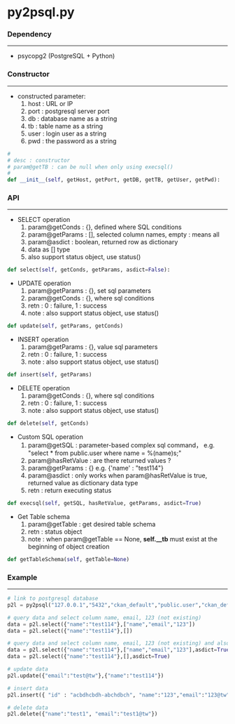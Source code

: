 # py2psql.py

<script type="text/javascript" src="../js/general.js"></script>

### Dependency
---

* psycopg2 (PostgreSQL + Python)

### Constructor
---

* constructed parameter:
  1. host : URL or IP
  2. port : postgresql server port
  3. db : database name as a string
  4. tb : table name as a string
  5. user : login user as a string
  6. pwd : the password as a string

```python
#
# desc : constructor
# param@getTB : can be null when only using execsql()
#
def __init__(self, getHost, getPort, getDB, getTB, getUser, getPwd):
```

### API
---

* SELECT operation
  1. param@getConds : {}, defined where SQL conditions
  2. param@getParams : [], selected column names, empty : means all
  3. param@asdict : boolean, returned row as dictionary
  4. data as [] type
  5. also support status object, use status()

```python
def select(self, getConds, getParams, asdict=False):
```

* UPDATE operation
  1. param@getParams : {}, set sql parameters  
  2. param@getConds : {}, where sql conditions
  3. retn : 0 : failure, 1 : success
  4. note : also support status object, use status()

```python
def update(self, getParams, getConds)
```

* INSERT operation
  1. param@getParams : {}, value sql parameters    
  2. retn : 0 : failure, 1 : success
  3. note : also support status object, use status()

```python
def insert(self, getParams)
```

* DELETE operation
  1. param@getConds : {}, where sql conditions
  2. retn : 0 : failure, 1 : success
  3. note : also support status object, use status()

```python
def delete(self, getConds)
```

* Custom SQL operation
  1. param@getSQL : parameter-based complex sql command，
     e.g. "select * from public.user where name = %(name)s;"
  2. param@hasRetValue : are there returned values ?
  3. param@getParams : {}
     e.g. {'name' : "test114"}
  4. param@asdict : only works when param@hasRetValue is true, returned value as dictionary data type
  5. retn : return executing status

```python
def execsql(self, getSQL, hasRetValue, getParams, asdict=True)
```

* Get Table schema
  1. param@getTable : get desired table schema
  2. retn : status object
  3. note : when param@getTable == None, **self.__tb** must exist at the beginning of object creation

```python
def getTableSchema(self, getTable=None)
```

### Example
---

```python
# link to postgresql database
p2l = py2psql("127.0.0.1","5432","ckan_default","public.user","ckan_default","ckan")

# query data and select column name, email, 123 (not existing)
data = p2l.select({"name":"test114"},["name","email","123"])
data = p2l.select({"name":"test114"},[])

# query data and select column name, email, 123 (not existing) and also returned as dictionary
data = p2l.select({"name":"test114"},["name","email","123"],asdict=True)
data = p2l.select({"name":"test114"},[],asdict=True)

# update data
p2l.update({"email":"test@tw"},{"name":"test114"})

# insert data
p2l.insert({ "id" : "acbdhcbdh-abchdbch", "name":"123","email":"123@tw" })

# delete data
p2l.delete({"name":"test1", "email":"test1@tw"})
```




